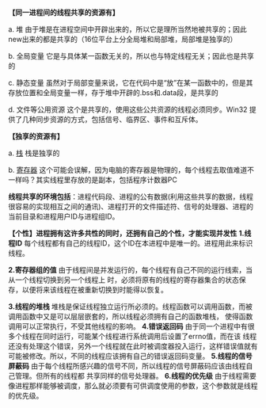 **【同一进程间的线程共享的资源有】**

a. 堆  由于堆是在进程空间中开辟出来的，所以它是理所当然地被共享的；因此new出来的都是共享的（16位平台上分全局堆和局部堆，局部堆是独享的）

b. 全局变量 它是与具体某一函数无关的，所以也与特定线程无关；因此也是共享的

c. 静态变量 虽然对于局部变量来说，它在代码中是“放”在某一函数中的，但是其存放位置和全局变量一样，存于堆中开辟的.bss和.data段，是共享的

d. 文件等公用资源  这个是共享的，使用这些公共资源的线程必须同步。Win32 提供了几种同步资源的方式，包括信号、临界区、事件和互斥体。

**【独享的资源有】**

a. <u>栈</u> 栈是独享的

b. <u>寄存器</u>  这个可能会误解，因为电脑的寄存器是物理的，每个线程去取值难道不一样吗？其实线程里存放的是副本，包括程序计数器PC

**线程共享的环境包括**：进程代码段、进程的公有数据(利用这些共享的数据，线程很容易的实现相互之间的通讯)、进程打开的文件描述符、信号的处理器、进程的当前目录和进程用户ID与进程组ID。

**【个性】进程拥有这许多共性的同时，还拥有自己的个性，才能实现并发性**
  **1.线程ID**
   每个线程都有自己的线程ID，这个ID在本进程中是唯一的。进程用此来标识线程。

  **2.寄存器组的值**
   由于线程间是并发运行的，每个线程有自己不同的运行线索，当从一个线程切换到另一个线程上 时，必须将原有的线程的寄存器集合的状态保存，以便将来该线程在被重新切换到时能得以恢复。

  **3.线程的堆栈**
   堆栈是保证线程独立运行所必须的。线程函数可以调用函数，而被调用函数中又是可以层层嵌套的，所以线程必须拥有自己的函数堆栈， 使得函数调用可以正常执行，不受其他线程的影响。
  **4.错误返回码**
   由于同一个进程中有很多个线程在同时运行，可能某个线程进行系统调用后设置了errno值，而在该 线程还没有处理这个错误，另外一个线程就在此时被调度器投入运行，这样错误值就有可能被修改。所以，不同的线程应该拥有自己的错误返回码变量。
  **5.线程的信号屏蔽码**
   由于每个线程所感兴趣的信号不同，所以线程的信号屏蔽码应该由线程自己管理。但所有的线程都 共享同样的信号处理器。
  **6.线程的优先级**
   由于线程需要像进程那样能够被调度，那么就必须要有可供调度使用的参数，这个参数就是线程的优先级。

